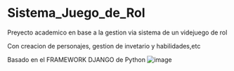 # Sistema_Juego_de_Rol

Preyecto academico en base a la gestion via sistema de un videjuego de rol 

Con creacion de personajes, gestion de invetario y habilidades,etc

Basado en el FRAMEWORK DJANGO de Python
![image](https://user-images.githubusercontent.com/116565550/205445216-61487579-ebdd-406f-ab7a-2332befc650d.png)
